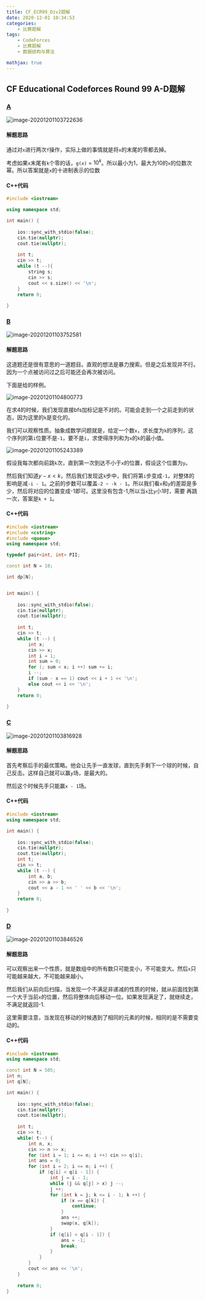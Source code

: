 ```yaml
---
title: CF_ECR99_Div2题解
date: 2020-12-01 10:34:53
categories:
	- 比赛题解
tags:
	- CodeForces
	- 比赛题解
	- 数据结构与算法

mathjax: true
---
```


## CF Educational Codeforces Round 99 A-D题解

### [A](https://codeforces.com/contest/1455/problem/A)

![image-20201201103722636](CF-ECR99-Div2题解/1.png)

#### 解题思路

通过对`x`进行两次`f`操作，实际上做的事情就是将`x`的末尾的零都去掉。

考虑如果`x`末尾有`k`个零的话，`g(x)` = $10^k$。所以最小为1，最大为10的`x`的位数次幂。所以答案就是`x`的十进制表示的位数

#### C++代码

```c++
#include <iostream>

using namespace std;

int main() {
	
	ios::sync_with_stdio(false);
	cin.tie(nullptr);
	cout.tie(nullptr);
	
	int t;
	cin >> t;
	while (t --){
		string s;
		cin >> s;
		cout << s.size() << '\n';
	}
	return 0;
	
}
```

### [B](https://codeforces.com/contest/1455/problem/B)

![image-20201201103752581](CF-ECR99-Div2题解/2.png)

#### 解题思路

这道题还是很有意思的一道题目。直观的想法是暴力搜索。但是之后发现并不行。因为一个点被访问过之后可能还会再次被访问。

下面是给的样例。

![image-20201201104800773](CF-ECR99-Div2题解/5.png)

在求4的时候，我们发现直接bfs加标记是不对的。可能会走到一个之前走到的状态，因为这里的`k`是变化的。

我们可以观察性质。抽象成数学问题就是，给定一个数`x`，求长度为`k`的序列，这个序列的第`i`位要不是`-1`，要不是`i`，求使得序列和为`x`的`k`的最小值。

![image-20201201105243389](CF-ECR99-Div2题解/6.png)

假设我每次都向前跳`k`次，直到第一次到达不小于`x`的位置，假设这个位置为`y`。

然后我们知道$y -  x < k$，然后我们发现这`k`步中，我们将第`i`步变成`-1`，对整体的影响是减`-i - 1`。之前的步数可以覆盖`-2 ~ -k - 1`。所以我们看`x`和`y`的差距是多少，然后将对应的位置变成-1即可。这里没有包含-1,所以当`x`比`y`小1时，需要 再跳一次，答案是`k + 1`。

#### C++代码

```c++
#include <iostream>
#include <cstring>
#include <queue>
using namespace std;

typedef pair<int, int> PII;

const int N = 10;

int dp[N];


int main() {
	
	ios::sync_with_stdio(false);
	cin.tie(nullptr);
	cout.tie(nullptr);
		
	int t;
	cin >> t;
	while (t --) {
		int x;
		cin >> x;
		int i = 1;
		int sum = 0;
		for (; sum < x; i ++) sum += i;
		i --;
		if (sum - x == 1) cout << i + 1 << '\n';
		else cout << i << '\n';
	}
	return 0;
	
}
```

### [C](https://codeforces.com/contest/1455/problem/C)

![image-20201201103816928](CF-ECR99-Div2题解/3.png)

#### 解题思路

首先考察后手的最优策略。他会让先手一直发球，直到先手剩下一个球的时候，自己反击。这样自己就可以赢`y`场，是最大的。

然后这个时候先手只能赢`x - 1`场。

#### C++代码

```c++
#include <iostream>
using namespace std;

int main() {
	
	ios::sync_with_stdio(false);
	cin.tie(nullptr);
	cout.tie(nullptr);
	int t;
	cin >> t;
	while (t --) {
		int a, b;
		cin >> a >> b;
		cout << a - 1 << ' ' << b << '\n';
	}
	return 0;
	
}
```

### [D](https://codeforces.com/contest/1455/problem/D)

![image-20201201103846526](CF-ECR99-Div2题解/4.png)

#### 解题思路

可以观察出来一个性质，就是数组中的所有数只可能变小，不可能变大。然后`x`只可能越来越大，不可能越来越小。

然后我们从前向后扫描，当发现一个不满足非递减的性质的时候，就从前面找到第一个大于当前`x`的位置，然后将整体向后移动一位。如果发现满足了，就继续走，不满足就返回-1.

这里需要注意，当发现在移动的时候遇到了相同的元素的时候，相同的是不需要变动的。

#### C++代码

```c++
#include <iostream>
using namespace std;

const int N = 505;
int n;
int q[N];

int main() {
	
	ios::sync_with_stdio(false);
	cin.tie(nullptr);
	cout.tie(nullptr);
	
	int t;
	cin >> t;
	while( t--) {
		int n, x;
		cin >> n >> x;
		for (int i = 1; i <= n; i ++) cin >> q[i];
		int ans = 0;
		for (int i = 2; i <= n; i ++) {
			if (q[i] < q[i - 1]) {
				int j = i - 1;
				while (j && q[j] > x) j --;
				j ++;
				for (int k = j; k <= i - 1; k ++) {
					if (x == q[k]) {
						continue;
					}
					ans ++;
					swap(x, q[k]);
				}
				if (q[i] < q[i - 1]) {
					ans = -1;
					break;
				}
			}
		}
		cout << ans << '\n';
	}
	
	return 0;
}
```

